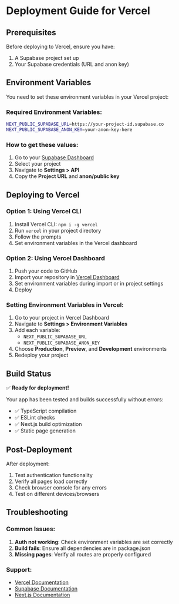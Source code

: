 # Deployment Guide for Vercel

## Prerequisites

Before deploying to Vercel, ensure you have:

1. A Supabase project set up
2. Your Supabase credentials (URL and anon key)

## Environment Variables

You need to set these environment variables in your Vercel project:

### Required Environment Variables:

```bash
NEXT_PUBLIC_SUPABASE_URL=https://your-project-id.supabase.co
NEXT_PUBLIC_SUPABASE_ANON_KEY=your-anon-key-here
```

### How to get these values:

1. Go to your [Supabase Dashboard](https://app.supabase.com/)
2. Select your project
3. Navigate to **Settings > API**
4. Copy the **Project URL** and **anon/public key**

## Deploying to Vercel

### Option 1: Using Vercel CLI

1. Install Vercel CLI: `npm i -g vercel`
2. Run `vercel` in your project directory
3. Follow the prompts
4. Set environment variables in the Vercel dashboard

### Option 2: Using Vercel Dashboard

1. Push your code to GitHub
2. Import your repository in [Vercel Dashboard](https://vercel.com/dashboard)
3. Set environment variables during import or in project settings
4. Deploy

### Setting Environment Variables in Vercel:

1. Go to your project in Vercel Dashboard
2. Navigate to **Settings > Environment Variables**
3. Add each variable:
   - `NEXT_PUBLIC_SUPABASE_URL`
   - `NEXT_PUBLIC_SUPABASE_ANON_KEY`
4. Choose **Production**, **Preview**, and **Development** environments
5. Redeploy your project

## Build Status

✅ **Ready for deployment!**

Your app has been tested and builds successfully without errors:
- ✅ TypeScript compilation
- ✅ ESLint checks
- ✅ Next.js build optimization
- ✅ Static page generation

## Post-Deployment

After deployment:
1. Test authentication functionality
2. Verify all pages load correctly
3. Check browser console for any errors
4. Test on different devices/browsers

## Troubleshooting

### Common Issues:

1. **Auth not working**: Check environment variables are set correctly
2. **Build fails**: Ensure all dependencies are in package.json
3. **Missing pages**: Verify all routes are properly configured

### Support:

- [Vercel Documentation](https://vercel.com/docs)
- [Supabase Documentation](https://supabase.com/docs)
- [Next.js Documentation](https://nextjs.org/docs) 